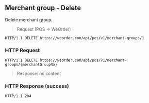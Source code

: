 ## Merchant group - Delete

Delete merchant group.

> Request (POS -> WeOrder)

```
HTTP/1.1 DELETE https://weorder.com/api/pos/v1/merchant-groups/1
```

### HTTP Request

`HTTP/1.1 DELETE https://weorder.com/api/pos/v1/merchant-groups/{merchantGroupNo}`

> Response: no content

### HTTP Response (success)

`HTTP/1.1 204`

